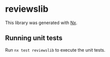 # reviewslib

This library was generated with [Nx](https://nx.dev).

## Running unit tests

Run `nx test reviewslib` to execute the unit tests.
